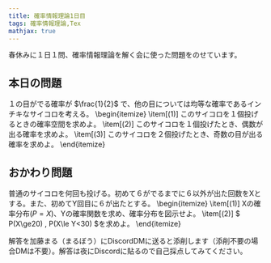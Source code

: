 ```yaml
---
title: 確率情報理論1日目
tags: 確率情報理論,Tex
mathjax: true
---
```


春休みに１日１問、確率情報理論を解く会に使った問題をのせています。

## 本日の問題

１の目がでる確率が $\frac{1}{2}$ で、他の目については均等な確率であるインチキなサイコロを考える。
\begin{itemize}
  \item[(1)] このサイコロを１個投げるときの確率空間を求めよ。 
  \item[(2)] このサイコロを１個投げたとき、偶数が出る確率を求めよ。
  \item[(3)] このサイコロを２個投げたとき、奇数の目が出る確率を求めよ。 
\end{itemize}

## おかわり問題
普通のサイコロを何回も投げる。初めて６がでるまでに６以外が出た回数をXとする。また、初めてY回目に６が出たとする。
\begin{itemize}
  \item[(1)] Xの確率分布$(P=X)$、Yの確率関数を求め、確率分布を図示せよ。
  \item[(2)] $ P(X\ge20) , P(X\le Y<30) $を求めよ。 
\end{itemize}

解答を加藤まる（まるぼう）にDiscordDMに送ると添削します（添削不要の場合DMは不要）。解答は夜にDiscordに貼るので自己採点してみてください。
